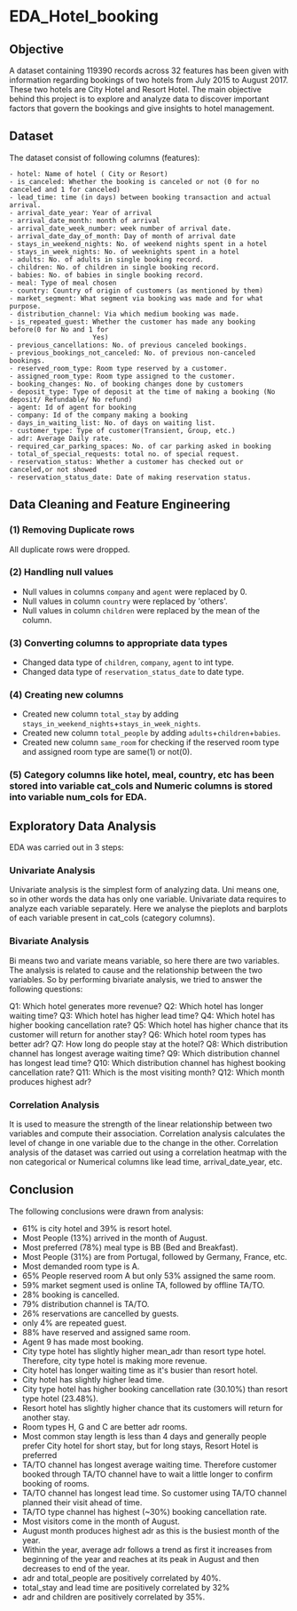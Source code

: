 # EDA_Hotel_booking

## Objective
A dataset containing 119390 records across 32 features has been given with information regarding bookings of two hotels from July 2015 to August 2017. These two hotels are City Hotel and Resort Hotel.
The main objective behind this project is to explore and analyze data to discover important factors that govern the bookings and give insights to hotel management.

## Dataset
The dataset consist of following columns (features):

```
- hotel: Name of hotel ( City or Resort)
- is_canceled: Whether the booking is canceled or not (0 for no canceled and 1 for canceled)
- lead_time: time (in days) between booking transaction and actual arrival.
- arrival_date_year: Year of arrival
- arrival_date_month: month of arrival
- arrival_date_week_number: week number of arrival date.
- arrival_date_day_of_month: Day of month of arrival date
- stays_in_weekend_nights: No. of weekend nights spent in a hotel
- stays_in_week_nights: No. of weeknights spent in a hotel
- adults: No. of adults in single booking record.
- children: No. of children in single booking record.
- babies: No. of babies in single booking record. 
- meal: Type of meal chosen 
- country: Country of origin of customers (as mentioned by them)
- market_segment: What segment via booking was made and for what purpose.
- distribution_channel: Via which medium booking was made.
- is_repeated_guest: Whether the customer has made any booking before(0 for No and 1 for 
                     Yes)
- previous_cancellations: No. of previous canceled bookings.
- previous_bookings_not_canceled: No. of previous non-canceled bookings.
- reserved_room_type: Room type reserved by a customer.
- assigned_room_type: Room type assigned to the customer.
- booking_changes: No. of booking changes done by customers
- deposit_type: Type of deposit at the time of making a booking (No deposit/ Refundable/ No refund)
- agent: Id of agent for booking
- company: Id of the company making a booking
- days_in_waiting_list: No. of days on waiting list.
- customer_type: Type of customer(Transient, Group, etc.)
- adr: Average Daily rate.
- required_car_parking_spaces: No. of car parking asked in booking
- total_of_special_requests: total no. of special request.
- reservation_status: Whether a customer has checked out or canceled,or not showed 
- reservation_status_date: Date of making reservation status.
```

## Data Cleaning and Feature Engineering

### (1) Removing Duplicate rows
All duplicate rows were dropped.

### (2) Handling null values
- Null values in columns `company` and `agent` were replaced by 0.
- Null values in column `country` were replaced by 'others'.
- Null values in column `children` were replaced by the mean of the column.
  

### (3) Converting columns to appropriate data types

- Changed data type of `children`, `company`, `agent` to int type.
- Changed data type of `reservation_status_date` to date type.

### (4) Creating new columns
- Created new column `total_stay` by adding `stays_in_weekend_nights`+`stays_in_week_nights`.
- Created new column `total_people` by adding `adults`+`children`+`babies`.
- Created new column `same_room` for checking if the reserved room type and assigned room type are same(1) or not(0).


### (5) Category columns like hotel, meal, country, etc has been stored into variable cat_cols and Numeric columns is stored into variable num_cols for EDA.

## Exploratory Data Analysis

EDA was carried out in 3 steps:

### Univariate Analysis
Univariate analysis is the simplest form of analyzing data. Uni means one, so in other words the data has only one variable. Univariate data requires to analyze each variable separately. Here we analyse the pieplots and barplots of each variable present in cat_cols (category columns).

### Bivariate Analysis
Bi means two and variate means variable, so here there are two variables. The analysis is related to cause and the relationship between the two variables. So by performing bivariate analysis, we tried to answer the following questions:

Q1: Which hotel generates more revenue?
Q2: Which hotel has longer waiting time?
Q3: Which hotel has higher lead time?
Q4: Which hotel has higher booking cancellation rate?
Q5: Which hotel has higher chance that its customer will return for another stay?
Q6: Which hotel room types has better adr?
Q7: How long do people stay at the hotel?
Q8: Which distribution channel has longest average waiting time?
Q9: Which distribution channel has longest lead time?
Q10: Which distribution channel has highest booking cancellation rate?
Q11: Which is the most visiting month?
Q12: Which month produces highest adr?

### Correlation Analysis
It is used to measure the strength of the linear relationship between two variables and compute their association. Correlation analysis calculates the level of change in one variable due to the change in the other. Correlation analysis of the dataset was carried out using a correlation heatmap with the non categorical or Numerical columns like lead time, arrival_date_year, etc.


## Conclusion
The following conclusions were drawn from analysis:
- 61% is city hotel and 39% is resort hotel.
- Most People (13%) arrived in the month of August.
- Most preferred (78%) meal type is BB (Bed and Breakfast).
- Most People (31%) are from Portugal, followed by Germany, France, etc.
- Most demanded room type is A.
- 65% People reserved room A but only 53% assigned the same room.
- 59% market segment used is online TA, followed by offline TA/TO.
- 28% booking is cancelled.
- 79% distribution channel is TA/TO.
- 26% reservations are cancelled by guests.
- only 4% are repeated guest.
- 88% have reserved and assigned same room.
- Agent 9 has made most booking.
- City type hotel has slightly higher mean_adr than resort type hotel. Therefore, city type hotel is making more revenue.
- City hotel has longer waiting time as it's busier than resort hotel.
- City hotel has slightly higher lead time.
- City type hotel has higher booking cancellation rate (30.10%) than resort type hotel (23.48%).
- Resort hotel has slightly higher chance that its customers will return for another stay.
- Room types H, G and C are better adr rooms.
- Most common stay length is less than 4  days and generally people prefer City hotel for short stay, but for long stays, Resort Hotel is preferred
- TA/TO channel has longest average waiting time. Therefore customer booked through TA/TO channel have to wait a little longer to confirm booking of rooms.
- TA/TO channel has longest  lead time. So customer using TA/TO channel planned their visit ahead of time. 
- TA/TO type channel has highest (~30%) booking cancellation rate.
- Most visitors come in the month of August.
- August month produces highest adr as this is the busiest month of the year.
- Within the year, average adr follows a trend as first it increases from beginning of the year and reaches at its peak in August and then decreases to end of the year.
- adr and total_people are positively correlated by 40%.
- total_stay and lead time are positively correlated by 32%
- adr and children are positively correlated by 35%.



